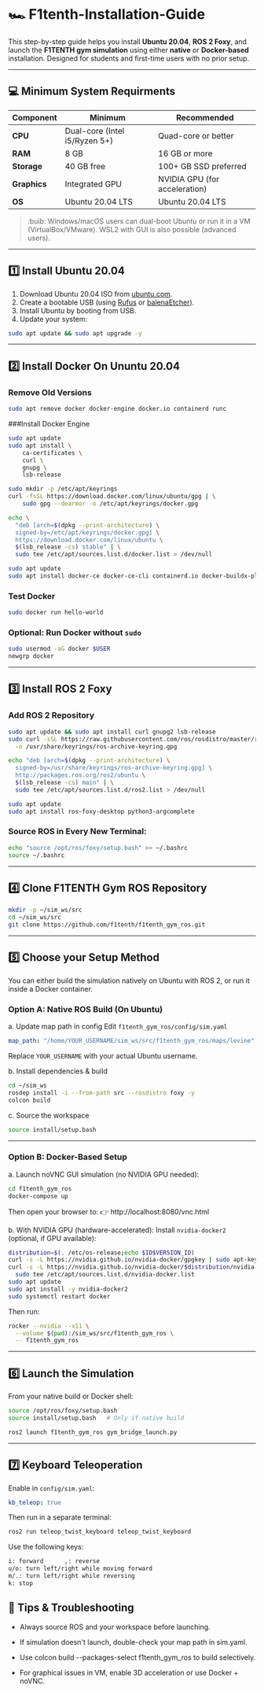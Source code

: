 # :racing_car: F1tenth-Installation-Guide

This step-by-step guide helps you install **Ubuntu 20.04**, **ROS 2 Foxy**, and launch the **F1TENTH gym simulation** using either **native** or **Docker-based** installation. Designed for students and first-time users with no prior setup.

---

## :computer: Minimum System Requirments

| Component         | Minimum                              | Recommended                          |
|------------------|---------------------------------------|--------------------------------------|
| **CPU**          | Dual-core (Intel i5/Ryzen 5+)         | Quad-core or better                  |
| **RAM**          | 8 GB                                  | 16 GB or more                        |
| **Storage**      | 40 GB free                            | 100+ GB SSD preferred                |
| **Graphics**     | Integrated GPU                        | NVIDIA GPU (for acceleration)        |
| **OS**           | Ubuntu 20.04 LTS                      | Ubuntu 20.04 LTS                     |
> :buib: Windows/macOS users can dual-boot Ubuntu or run it in a VM (VirtualBox/VMware). WSL2 with GUI is also possible (advanced users).

---

## :one: Install Ubuntu 20.04
1. Download Ubuntu 20.04 ISO from [ubuntu.com](https://releases.ubuntu.com/20.04/).
2. Create a bootable USB (using [Rufus](https://rufus.ie/) or [balenaEtcher](https://www.balena.io/etcher/)).
3. Install Ubuntu by booting from USB.
4. Update your system:

```bash
sudo apt update && sudo apt upgrade -y
```
---

## :two: Install Docker On Ununtu 20.04

### Remove Old Versions
```bash
sudo apt remove docker docker-engine docker.io containerd runc
```

###Install Docker Engine
```bash
sudo apt update
sudo apt install \
    ca-certificates \
    curl \
    gnupg \
    lsb-release

sudo mkdir -p /etc/apt/keyrings
curl -fsSL https://download.docker.com/linux/ubuntu/gpg | \
    sudo gpg --dearmor -o /etc/apt/keyrings/docker.gpg

echo \
  "deb [arch=$(dpkg --print-architecture) \
  signed-by=/etc/apt/keyrings/docker.gpg] \
  https://download.docker.com/linux/ubuntu \
  $(lsb_release -cs) stable" | \
  sudo tee /etc/apt/sources.list.d/docker.list > /dev/null

sudo apt update
sudo apt install docker-ce docker-ce-cli containerd.io docker-buildx-plugin docker-compose-plugin
```

### Test Docker
```bash
sudo docker run hello-world
```

### Optional: Run Docker without ```sudo```
```bash
sudo usermod -aG docker $USER
newgrp docker
```

---
## :three: Install ROS 2 Foxy

### Add ROS 2 Repository
```bash
sudo apt update && sudo apt install curl gnupg2 lsb-release
sudo curl -sSL https://raw.githubusercontent.com/ros/rosdistro/master/ros.key \
  -o /usr/share/keyrings/ros-archive-keyring.gpg

echo "deb [arch=$(dpkg --print-architecture) \
  signed-by=/usr/share/keyrings/ros-archive-keyring.gpg] \
  http://packages.ros.org/ros2/ubuntu \
  $(lsb_release -cs) main" | \
  sudo tee /etc/apt/sources.list.d/ros2.list > /dev/null

sudo apt update
sudo apt install ros-foxy-desktop python3-argcomplete
```

### Source ROS in Every New Terminal:
```bash
echo "source /opt/ros/foxy/setup.bash" >> ~/.bashrc
source ~/.bashrc
```


---
## :four: Clone F1TENTH Gym ROS Repository
```bash
mkdir -p ~/sim_ws/src
cd ~/sim_ws/src
git clone https://github.com/f1tenth/f1tenth_gym_ros.git
```

---
## :five: Choose your Setup Method 

You can either build the simulation natively on Ubuntu with ROS 2, or run it inside a Docker container.

### Option A: Native ROS Build (On Ubuntu)
a. Update map path in config
Edit ```f1tenth_gym_ros/config/sim.yaml```

```yaml
map_path: "/home/YOUR_USERNAME/sim_ws/src/f1tenth_gym_ros/maps/levine"
```
Replace ```YOUR_USERNAME``` with your actual Ubuntu username.

b. Install dependencies & build
```bash
cd ~/sim_ws
rosdep install -i --from-path src --rosdistro foxy -y
colcon build
```

c. Source the workspace
```bash
source install/setup.bash
```

---
### Option B: Docker-Based Setup
a. Launch noVNC GUI simulation (no NVIDIA GPU needed):
```bash
cd f1tenth_gym_ros
docker-compose up
```
Then open your browser to: 
:point_right: http://localhost:8080/vnc.html

b. With NVIDIA GPU (hardware-accelerated):
Install ```nvidia-docker2``` (optional, if GPU available):

```bash
distribution=$(. /etc/os-release;echo $ID$VERSION_ID)
curl -s -L https://nvidia.github.io/nvidia-docker/gpgkey | sudo apt-key add -
curl -s -L https://nvidia.github.io/nvidia-docker/$distribution/nvidia-docker.list | \
  sudo tee /etc/apt/sources.list.d/nvidia-docker.list
sudo apt update
sudo apt install -y nvidia-docker2
sudo systemctl restart docker
```
Then run:
```bash
rocker --nvidia --x11 \
  --volume $(pwd):/sim_ws/src/f1tenth_gym_ros \
  -- f1tenth_gym_ros
```

---

## :six: Launch the Simulation
From your native build or Docker shell:

```bash
source /opt/ros/foxy/setup.bash
source install/setup.bash   # Only if native build

ros2 launch f1tenth_gym_ros gym_bridge_launch.py
```

---
## :seven: Keyboard Teleoperation 
Enable in ```config/sim.yaml```:

```yaml
kb_teleop: true
```

Then run in a separate terminal:
```bash
ros2 run teleop_twist_keyboard teleop_twist_keyboard
```

Use the following keys:
```bash
i: forward      ,: reverse
u/o: turn left/right while moving forward
m/.: turn left/right while reversing
k: stop
```
## :toolbox: Tips & Troubleshooting
- Always source ROS and your workspace before launching.

- If simulation doesn't launch, double-check your map path in sim.yaml.

- Use colcon build --packages-select f1tenth_gym_ros to build selectively.

- For graphical issues in VM, enable 3D acceleration or use Docker + noVNC.
